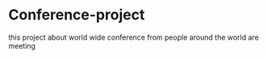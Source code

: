 # Conference-project
this project about world wide conference from people around the world are meeting 
